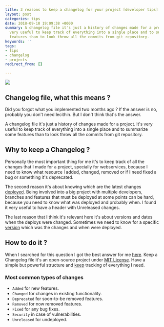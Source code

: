 ```yaml
---
title: 3 reasons to keep a changelog for your project [developer tips]
layout: post
categories: tips
date: 2018-09-10 19:09:38 +0000
summary: A changelog file it's just a history of changes made for a project. It's
  very useful to keep track of everything into a single place and to summarize some
  features than to look throw all the commits from git repository.
keywords: ''
tags:
- tips
- changelog
- projects
redirect_from: []

---
```

![](https://keepachangelog.com/assets/images/logo-fe0986a5.png)

## Changelog file, what this means ?

Did you forgot what you implemented two months ago ? If the answer is no, probably you don't need lecithin. But I don't think that's the answer.

A changelog file it's just a history of changes made for a project. It's very useful to keep track of everything into a single place and to summarize some features than to look throw all the commits from git repository.

## Why to keep a Changelog ?

Personally the most important thing for me it's to keep track of all the changes that I made for a project, specially for webservices, because I need to know what resource I added, changed, removed or if I need fixed a bug or something it's deprecated.

The second reason it's about knowing which are the latest changes [deployed](/tips/5-questions-build-custom-alexa-skill//). Being involved into a big project with multiple developers, branches and features that must be deployed at some points can be hard, because you need to know what was deployed and probably when. I found it very useful to have a header with Unreleased changes.

The last reason that I think it's relevant here it's about versions and dates when the deploys were changed. Sometimes we need to know for a specific [version](/tools/mail-server-localhost/) which was the changes and when were deployed.

## How to do it ?

When I searched for this question I got the best answer for me [here](https://keepachangelog.com/en/1.0.0/). Keep a Changelog file it's an open-source project under [MIT License](https://choosealicense.com/licenses/mit/). Have a simple but powerful structure and [keep](/tools/bootable-windows-usb-from-mac/) tracking of everything I need.

### Most common types of changes

* `Added` for new features.
* `Changed` for changes in existing functionality.
* `Deprecated` for soon-to-be removed features.
* `Removed` for now removed features.
* `Fixed` for any bug fixes.
* `Security` in case of vulnerabilities.
* `Unreleased` for undeployed.